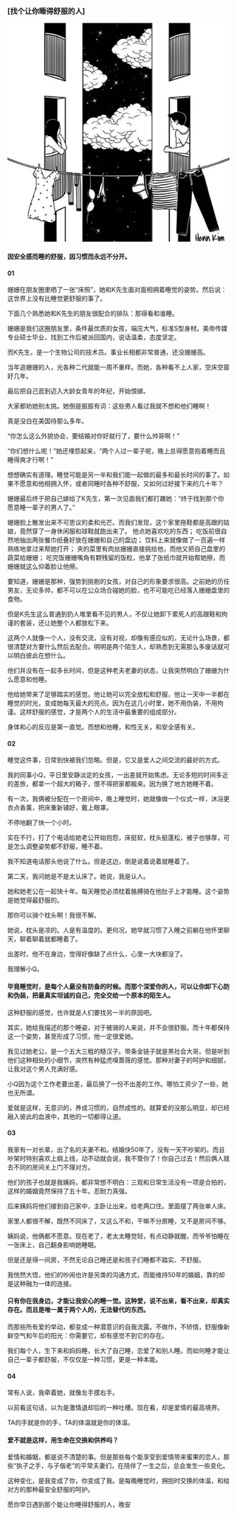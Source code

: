 ### [找个让你睡得舒服的人]
![](img/找个让你睡得舒服的人.jpg)

#### 因安全感而睡的舒服，因习惯而永远不分开。

#### 01
姗姗在朋友圈里晒了一张“床照”，她和K先生面对面相拥着睡觉的姿势。然后说：这世界上没有比睡觉更舒服的事了。

下面几个熟悉她和K先生的朋友很配合的排队：那得看和谁睡。

姗姗是我们这圈朋友里，条件最优质的女孩，端庄大气，标准S型身材。美帝传媒专业硕士毕业，找到工作后被派回国内，说话温柔，态度坚定。

而K先生，是一个生物公司的技术员。事业长相都非常普通，还没姗姗高。

当年追姗姗的人，光各种二代就能一周不重样。而她，各种看不上人家，空床空窗好几年。

最后把自己逛到迈入大龄女青年的年纪，开始恨嫁。

大家都劝她别太挑。她倒是振振有词：这些男人看过我就不想和他们睡啊！

真是没白在美国待那么多年。

“你怎么这么外貌协会，要结婚对你好就行了，要什么帅哥啊！”

“你们想什么呢！”她还埋怨起来，“两个人过一辈子呢，晚上总得愿意抱着睡而且睡得爽才行啊！”

想想确实有道理。睡觉可能是另一半和我们能一起做的最多和最长时间的事了。如果不愿意和他相拥入怀，或者同睡时各种不舒服，又如何过好接下来的几十年？

姗姗最后终于把自己嫁给了K先生，第一次见面我们都打趣她：“终于找到那个你愿意睡一辈子的男人了。”

姗姗脸上散发出来不可思议的柔和光芒。而我们发现，这个家里拖鞋都是高跟的姑娘，竟然穿了一身休闲服和球鞋就跑出来了。
他点她喜欢吃的东西；
吃饭前很自然地抽出两张餐巾纸叠好放在姗姗和自己的盘边；
饮料上来就像做了一百遍一样熟练地拿过来帮她打开；
夹的菜里有肉丝姗姗直接挑给他，而他又把自己盘里的蔬菜给姗姗；
吃完饭姗姗嘴角有颗残留的饭粒，他拿了张纸巾就开始帮她擦，而姗姗就这么仰着脸让他擦。

要知道，姗姗是那种，强势到挑剔的女孩，对自己的形象要求很高。之前她的历任男友，无论多帅，都不可以在公众场合碰她的脸，也不可能吃已经落入姗姗盘里的食物。

但是K先生这么普通到扔人堆里看不见的男人，不仅让她卸下累死人的高跟鞋和拘谨的套装，还让她整个人都放松下来。

这两个人就像一个人，没有交流，没有对视，却像有感应似的，无论什么场景，都很清楚对方要什么然后去配合。明明是两个陌生人，却熟悉到无需那么多废话就可以明白彼此在想什么。

他们并没有在一起多长时间，但是这种老夫老妻的状态，让我突然明白了姗姗为什么愿意和他睡。

他给她带来了足够踏实的感觉。他让她可以完全放松和舒服，他让一天中一半都在睡觉的时光，变成她每天最大的亮点。因为在这几小时里，她不用伪装，不用拘谨。这样舒服的感觉，才是两个人的生活中最重要的组成部分。

身体和心的反应是第一直觉。而想和他睡，和性无关，和安全感有关。

#### 02
睡觉这件事，日常到快被我们忽略。但是，它又是爱人之间交流的最好的方式。

我的同事小Q，平日里安静淡定的女孩，一出差就开始焦虑。无论多短的时间多近的差旅，都拿一个超大的箱子，恨不得把家都搬来。因为换了地方她睡不着。

有一次，我俩被分配在一个房间中，晚上睡觉时，她就像做一个仪式一样，沐浴更衣点香薰，把床重新铺好，戴上眼罩。

不停地翻了快一个小时。

实在不行，打了个电话给她老公开始抱怨，床挺软，枕头挺蓬松，被子也够厚，可是怎么调整姿势都不舒服，睡不着。

我不知道电话那头他说了什么。但是这边，倒是说着说着就睡着了。

第二天，我问她是不是太认床了。她说，我是认人。

她和她老公在一起快十年。每天睡觉必须枕着胳膊骑在他肚子上才能睡。这个姿势是她觉得最舒服的。

那你可以骑个枕头啊！我很不解。

她说，枕头是凉的。人是有温度的。更何况，她早就习惯了入睡之前躺在他怀里聊天，聊着聊着就都睡着了。

出差时，他不在身边，觉得好像缺了点什么，心里一大块都没了。

我理解小Q。

#### 毕竟睡觉时，是每个人最没有防备的时候。而那个深爱你的人，可以让你卸下心防和伪装，把最真实坦诚的自己，完全交给一个原本的陌生人。

这种舒服的感觉，也许就是人们要找另一半的原因吧。

其实，她给我描述的那个睡姿，对于被骑的人来说，并不会很舒服。而十年都保持这一个姿势，甚至形成了习惯，他一定很爱她。

我见过她老公，是一个五大三粗的糙汉子。带条金链子就是黑社会大哥。但是听到他们这种相处的小细节，突然有种猛虎嗅蔷薇的感觉。那种对妻子的呵护和细腻，让我对这个男人充满好感。

小Q因为这个工作老要出差，最后换了一份不出差的工作。哪怕工资少了一些，她也无所谓。

爱就是这样，无意识的，养成习惯的，自然成性的。就算爱的没那么明显，却已经融入彼此的血液中，其他的一切都得让道。

#### 03
我家有一对长辈，出了名的夫妻不和。结婚快50年了，没有一天不吵架的。而且吵架时特别喜欢上纲上线，动不动就会说，我不管你了！你自己过去！然后俩人就去不同的房间关上门不理对方。

他们的孩子也就是我姨妈，都非常想不明白：三观和日常生活没有一项是合拍的，这样的婚姻竟然保持了五十年。忍耐力真强。

后来姨妈将他们接到自己家中，主卧让出来，给老两口住。里面摆了两张单人床。

家里人都很不解，既然不同床了，又这么不和，干嘛不分房睡，又不是房间不够。

姨妈说，他俩都不愿意。现在老了，老太太睡觉轻，有点动静就醒。而爷爷怕睡在一张床上，自己翻身影响她睡眠。

但是还是得一间房，不然无论自己睡还是和孩子们睡都不踏实、不舒服。

我恍然大悟，他们的吵闹也许是另类的沟通方式，而能维持50年的婚姻，靠的却是这种融为一体的连接。

#### 只有你在我身边，才能让我安心的睡一觉。这种爱，说不出来，看不出来，却真实存在。而且是唯一属于两个人的，无法替代的东西。

而那些所有爱的举动，都变成一种潜意识的自我流露。不做作，不矫情，舒服像新鲜空气和午后的阳光：你需要它，却有感觉不到它的存在。

我们每个人，生下来和妈妈睡，长大了自己睡，恋爱了和别人睡。而如何睡才能让自己一辈子都舒服，不仅仅是一种习惯，更是一种本能。

#### 04
常有人说，我牵着她，就像左手摸右手。

以前看这句话，以为是激情退却后的一种吐槽。现在看，却是爱情的最高境界。

TA的手就是你的手，TA的体温就是你的体温。

#### 爱不就是这样，用生命在交换和供养吗？

爱情和婚姻，都是说不清楚的事。但是那些每个能享受到爱情带来蜜果的恋人，那些“执子之手，与子偕老”的平常夫妻们，在陪伴了一生之后，总会发生一些变化。

这种变化，是我变成了你，你变成了我。是每晚睡觉时，拥抱时交换的体温，和给对方的那种最安全舒服的呵护。

愿你早日遇到那个能让你睡得舒服的人，晚安
